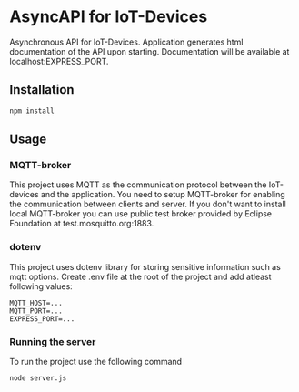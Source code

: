 # AsyncAPI for IoT-Devices
Asynchronous API for IoT-Devices. Application generates html documentation of the API upon starting. Documentation will be available at localhost:EXPRESS_PORT.

## Installation
```sh
npm install
```

## Usage

### MQTT-broker
This project uses MQTT as the communication protocol between the IoT-devices and the application.
You need to setup MQTT-broker for enabling the communication between clients and server.
If you don't want to install local MQTT-broker you can use public test broker provided by Eclipse Foundation at test.mosquitto.org:1883.

### dotenv
This project uses dotenv library for storing sensitive information such as mqtt options. Create .env file at the root of the project and add atleast following values:
```
MQTT_HOST=...
MQTT_PORT=...
EXPRESS_PORT=...
```
### Running the server
To run the project use the following command
```
node server.js
```
